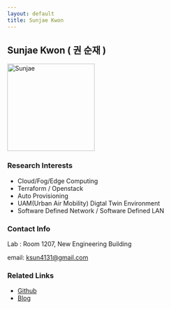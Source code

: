 ```yaml
---
layout: default
title: Sunjae Kwon
---
```


## Sunjae Kwon ( 권 순재 )
<img src="https://github.com/dmslab-konkuk/dmslab-konkuk.github.io/blob/main/assets/img/profile_SunajeKwon.png" alt="Sunjae" width="200"/>


### Research Interests

- Cloud/Fog/Edge Computing
- Terraform / Openstack
- Auto Provisioning
- UAM(Urban Air Mobility) Digtal Twin Environment
- Software Defined Network / Software Defined LAN

### Contact Info

Lab : Room 1207, New Engineering Building

email: ksun4131@gmail.com

### Related Links

- [Github](https://github.com/KwonSunJae?tab=repositories)
- [Blog](https://velog.io/@ksun4131)
